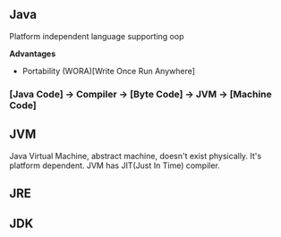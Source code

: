 ## Java
Platform independent language supporting oop

**Advantages**
- Portability (WORA)[Write Once Run Anywhere]


### [Java Code] -> Compiler -> [Byte Code] -> JVM -> [Machine Code]

## JVM
Java Virtual Machine, abstract machine, doesn't exist physically. It's platform dependent. JVM has JIT(Just In Time) compiler.


## JRE

## JDK